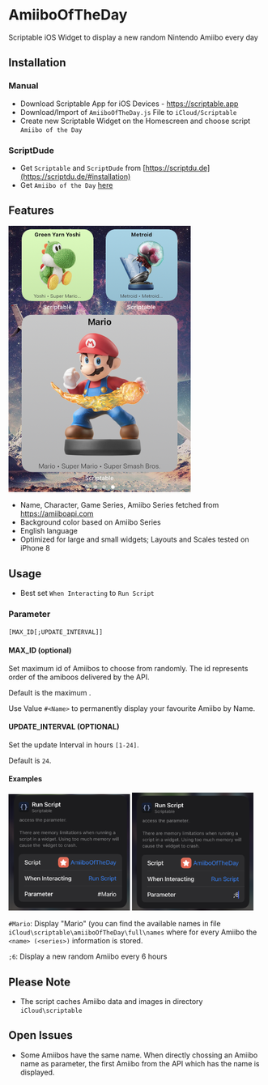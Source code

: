 # AmiiboOfTheDay

Scriptable iOS Widget to display a new random Nintendo Amiibo every day

## Installation

### Manual

* Download Scriptable App for iOS Devices - https://scriptable.app
* Download/Import of `AmiiboOfTheDay.js` File to `iCloud/Scriptable`
* Create new Scriptable Widget on the Homescreen and choose script `Amiibo of the Day`

### ScriptDude

* Get `Scriptable` and `ScriptDude` from [https://scriptdu.de](https://scriptdu.de/#installation)
* Get `Amiibo of the Day` [here](https://scriptdu.de/?name=Amiibo%20Of%20The%20Day&source=https%3A%2F%2Fraw.githubusercontent.com%2Fdominik-lueke%2FAmiiboOfTheDay%2Fmain%2FAmiiboOfTheDay.js&docs=https%3A%2F%2Fgithub.com%2Fdominik-lueke%2FAmiiboOfTheDay%2Fblob%2Fmain%2FREADME.md)

## Features

<img src="img/img_Homescreen.png" width="360px" />

- Name, Character, Game Series, Amiibo Series fetched from https://amiiboapi.com
- Background color based on Amiibo Series
- English language
- Optimized for large and small widgets; Layouts and Scales tested on iPhone 8

## Usage
* Best set `When Interacting` to `Run Script`

### Parameter 

`[MAX_ID[;UPDATE_INTERVAL]]`

#### MAX_ID (optional)
Set maximum id of Amiibos to choose from randomly. The id represents order of the amiboos delivered by the API.
   
Default is the maximum .

Use Value `#<Name>` to permanently display your favourite Amiibo by Name.

#### UPDATE_INTERVAL (OPTIONAL)
Set the update Interval in hours `[1-24]`. 

Default is `24`.

#### Examples

<img src="img/img_Config1.png" width="240px" />&nbsp;<img src="img/img_Config2.png" width="240px" />

`#Mario`: Display "Mario" (you can find the available names in file `iCloud\scriptable\amiiboOfTheDay\full\names` where for every Amiibo the `<name> (<series>)` information is stored.

`;6`: Display a new random Amiibo every 6 hours


## Please Note

* The script caches Amiibo data and images in directory `iCloud\scriptable`

## Open Issues

* Some Amiibos have the same name. When directly chossing an Amiibo name as parameter, the first Amiibo from the API which has the name is displayed.
